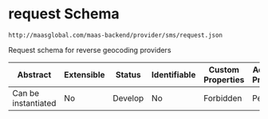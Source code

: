 # request Schema

```
http://maasglobal.com/maas-backend/provider/sms/request.json
```

Request schema for reverse geocoding providers

| Abstract            | Extensible | Status  | Identifiable | Custom Properties | Additional Properties | Defined In                                             |
| ------------------- | ---------- | ------- | ------------ | ----------------- | --------------------- | ------------------------------------------------------ |
| Can be instantiated | No         | Develop | No           | Forbidden         | Permitted             | [maas-backend/provider/sms/request.json](request.json) |
